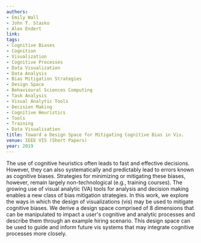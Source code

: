 ```yaml
---
authors:
- Emily Wall
- John T. Stasko
- Alex Endert
link:
tags:
- Cognitive Biases
- Cognition
- Visualization
- Cognitive Processes
- Data Visualization
- Data Analysis
- Bias Mitigation Strategies
- Design Space
- Behavioural Sciences Computing
- Task Analysis
- Visual Analytic Tools
- Decision Making
- Cognitive Heuristics
- Tools
- Training
- Data Visualisation
title: Toward a Design Space for Mitigating Cognitive Bias in Vis.
venue: IEEE VIS (Short Papers)
year: 2019
---
```

The use of cognitive heuristics often leads to fast and effective decisions. However, they can also systematically and predictably lead to errors known as cognitive biases. Strategies for minimizing or mitigating these biases, however, remain largely non-technological (e.g., training courses). The growing use of visual analytic (VA) tools for analysis and decision making enables a new class of bias mitigation strategies. In this work, we explore the ways in which the design of visualizations (vis) may be used to mitigate cognitive biases. We derive a design space comprised of 8 dimensions that can be manipulated to impact a user's cognitive and analytic processes and describe them through an example hiring scenario. This design space can be used to guide and inform future vis systems that may integrate cognitive processes more closely.
